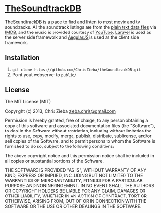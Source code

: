 # [TheSoundtrackDB](http://thesoundtrackdb.com)

TheSoundtrackDB is a place to find and listen to most movie and tv soundtracks. All the soundtrack listings are from the [plain text data files](http://www.imdb.com/interfaces) via [IMDB](http://www.imdb.com), and the music is provided courtesy of [YouTube](http://www.youtube.com). [Laravel](http://wwwlaravel.com) is used as the server side framework and [AngularJS](http://angularjs.org/) is used as the client side framework.

Installation
------------

1. `git clone https://github.com/ChrisZieba/theSoundtrackDB.git`
2. Point yout webserver to `public/`

License
-------

The MIT License (MIT)

Copyright (c) 2013, Chris Zieba <zieba.chris@gmail.com>

Permission is hereby granted, free of charge, to any person obtaining a copy of this software and associated documentation files (the "Software"), to deal in the Software without restriction, including without limitation the rights to use, copy, modify, merge, publish, distribute, sublicense, and/or sell copies of the Software, and to permit persons to whom the Software is furnished to do so, subject to the following conditions:

The above copyright notice and this permission notice shall be included in all copies or substantial portions of the Software.

THE SOFTWARE IS PROVIDED "AS IS", WITHOUT WARRANTY OF ANY KIND, EXPRESS OR IMPLIED, INCLUDING BUT NOT LIMITED TO THE WARRANTIES OF MERCHANTABILITY, FITNESS FOR A PARTICULAR PURPOSE AND NONINFRINGEMENT. IN NO EVENT SHALL THE AUTHORS OR COPYRIGHT HOLDERS BE LIABLE FOR ANY CLAIM, DAMAGES OR OTHER LIABILITY, WHETHER IN AN ACTION OF CONTRACT, TORT OR OTHERWISE, ARISING FROM, OUT OF OR IN CONNECTION WITH THE SOFTWARE OR THE USE OR OTHER DEALINGS IN THE SOFTWARE.